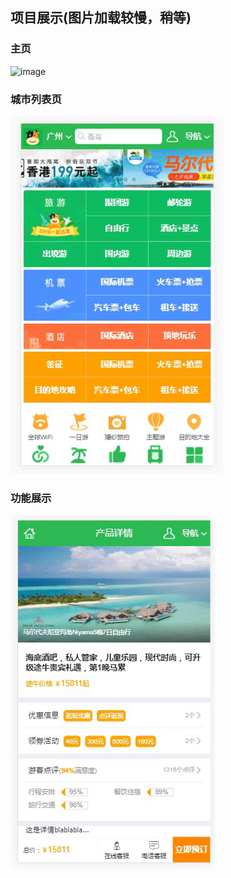<h2>项目展示(图片加载较慢，稍等)</h2>

<h3>主页</h3>

![image](https://github.com/shashademao/vue-tuniu/blob/master/screenshot/%E4%B8%BB%E9%A1%B5.gif)

<h3>城市列表页</h3>

![image](https://github.com/shashademao/vue-tuniu/blob/master/screenshot/%E5%9F%8E%E5%B8%82.gif)

<h3>功能展示</h3>

![image](https://github.com/shashademao/vue-tuniu/blob/master/screenshot/%E8%B4%AD%E4%B9%B0.gif)
